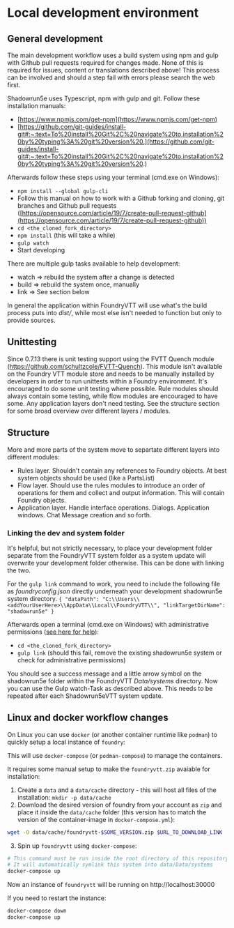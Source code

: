 # Local development environment

## General development
The main development workflow uses a build system using npm and gulp with Github pull requests required for changes made. None of this is required for issues, content or translations described above! This process can be involved and should a step fail with errors please search the web first.

Shadowrun5e uses Typescript, npm with gulp and git. Follow these installation manuals: 
* [https://www.npmjs.com/get-npm](https://www.npmjs.com/get-npm)
* [https://github.com/git-guides/install-git#:~:text=To%20install%20Git%2C%20navigate%20to,installation%20by%20typing%3A%20git%20version%20.](https://github.com/git-guides/install-git#:~:text=To%20install%20Git%2C%20navigate%20to,installation%20by%20typing%3A%20git%20version%20.)

Afterwards follow these steps using your terminal (cmd.exe on Windows):
* `npm install --global gulp-cli`
* Follow this manual on how to work with a Github forking and cloning, git branches and Github pull requests ([https://opensource.com/article/19/7/create-pull-request-github](https://opensource.com/article/19/7/create-pull-request-github))
* `cd <the_cloned_fork_directory>`
* `npm install` (this will take a while)
* `gulp watch`
* Start developing

There are multiple gulp tasks available to help development:
* watch => rebuild the system after a change is detected
* build => rebuild the system once, manually
* link => See section below

In general the application within FoundryVTT will use what's the build process puts into _dist/_, while most else isn't needed to function but only to provide sources.

## Unittesting
Since 0.7.13 there is unit testing support using the FVTT Quench module (https://github.com/schultzcole/FVTT-Quench). This module isn't available on the Foundry VTT module store and needs to be manually installed by developers in order to run unittests within a Foundry environment. It's encouraged to do some unit testing where possible. Rule modules should always contain some testing, while flow modules are encouraged to have some. Any application layers don't need testing. See the structure section for some broad overview over different layers / modules.

## Structure
More and more parts of the system move to separtate different layers into different modules:
* Rules layer. Shouldn't contain any references to Foundry objects. At best system objects should be used (like a PartsList)
* Flow layer. Should use the rules modules to introduce an order of operations for them and collect and output information. This will contain Foundry objects.
* Application layer. Handle interface operations. Dialogs. Application windows. Chat Message creation and so forth.

### Linking the dev and system folder
It's helpful, but not strictly necessary, to place your development folder separate from the FoundryVTT system folder as a system update will overwrite your development folder otherwise. This can be done with linking the two.

For the `gulp link` command to work, you need to include the following file as _foundryconfig.json_ directly underneath your development shadowrun5e system directory.
`{
  "dataPath": "C:\\Users\\<addYourUserHere>\\AppData\\Local\\FoundryVTT\\",
  "linkTargetDirName": "shadowrun5e"
}
`

Afterwards open a terminal (cmd.exe on Windows) with administrative permissions ([see here for help](https://www.howtogeek.com/194041/how-to-open-the-command-prompt-as-administrator-in-windows-8.1/)):
* `cd <the_cloned_fork_directory>`
* `gulp link` (should this fail, remove the existing shadowrun5e system or check for administrative permissions)

You should see a success message and a little arrow symbol on the shadowrun5e folder within the FoundryVTT _Data/systems_ directory. Now you can use the Gulp watch-Task as described above. This needs to be repeated after each Shadowrun5eVTT system update.


## Linux and docker workflow changes

On Linux you can use `docker` (or another container runtime like `podman`) to
quickly setup a local instance of `foundry`:

This will use `docker-compose` (or `podman-compose`) to manage the containers.

It requires some manual setup to make the `foundryvtt.zip` avaiable for
installation:

1. Create a `data` and a `data/cache` directory - this will host all files of
   the installation: `mkdir -p data/cache`
2. Download the desired version of foundry from your account as `zip` and place
   it inside the `data/cache` folder (this version has to match the version of
   the container-image in `docker-compose.yml`):

``` sh
wget -O data/cache/foundryvtt-$SOME_VERSION.zip $URL_TO_DOWNLOAD_LINK
```
3. Spin up `foundryvtt` using `docker-compose`:

``` sh
# This command must be run inside the root directory of this repository
# It will automatically symlink this system into data/Data/systems
docker-compose up
```

Now an instance of `foundryvtt` will be running on http://localhost:30000

If you need to restart the instance:

``` sh
docker-compose down
docker-compose up
```

